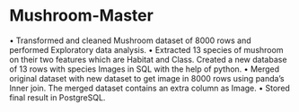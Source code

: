 # Mushroom-Master

•	Transformed and cleaned Mushroom dataset of 8000 rows and performed Exploratory data analysis.
•	Extracted 13 species of mushroom on their two features which are Habitat and Class. Created a new database of 13 rows with species Images in SQL with the help of python.
•	Merged original dataset with new dataset to get image in 8000 rows using panda’s Inner join. The merged dataset contains an extra column as Image.
•	Stored final result in PostgreSQL.

